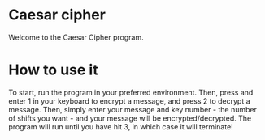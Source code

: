 # Caesar cipher
Welcome to the Caesar Cipher program.

# How to use it
To start, run the program in your preferred environment. Then, press and enter 1 in your keyboard to encrypt a message, and press 2 to decrypt a message. Then, simply enter your message and key number - the number of shifts you want - and your message will be encrypted/decrypted. The program will run until you have hit 3, in which case it will terminate!